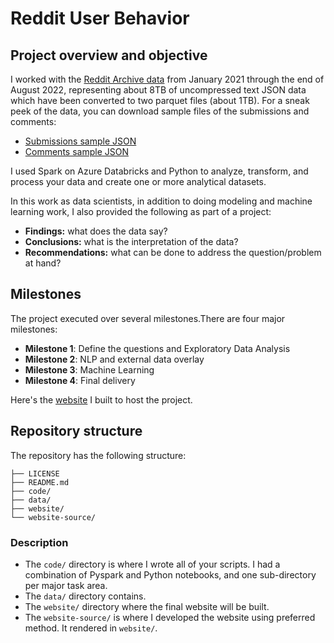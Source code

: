 # Reddit User Behavior

## Project overview and objective

I worked with the [Reddit Archive data](https://files.pushshift.io/reddit/) from January 2021 through the end of August 2022, representing about 8TB of uncompressed text JSON data which have been converted to two parquet files (about 1TB). For a sneak peek of the data, you can download sample files of the submissions and comments:

* [Submissions sample JSON](https://files.pushshift.io/reddit/submissions/sample.json)
* [Comments sample JSON](https://files.pushshift.io/reddit/comments/sample_data.json)

I used Spark on Azure Databricks and Python to analyze, transform, and process your data and create one or more analytical datasets.

In this work as data scientists, in addition to doing modeling and machine learning work, I also provided the following as part of a project:

* **Findings:** what does the data say?
* **Conclusions:** what is the interpretation of the data?
* **Recommendations:** what can be done to address the question/problem at hand?


## Milestones

The project executed over several milestones.There are four major milestones:

* **Milestone 1**: Define the questions and Exploratory Data Analysis
* **Milestone 2**: NLP and external data overlay
* **Milestone 3**: Machine Learning
* **Milestone 4**: Final delivery

Here's the [website](https://wenxuantang.github.io/Reddit-User-Behavior/) I built to host the project.


## Repository structure

 The repository has the following structure:

```.
├── LICENSE
├── README.md
├── code/
├── data/
├── website/
└── website-source/
```
### Description

* The `code/` directory is where I wrote all of your scripts. I had a combination of Pyspark and Python notebooks, and one sub-directory per major task area. 
* The `data/` directory contains.
* The `website/` directory where the final website will be built. 
* The `website-source/` is where I developed the website using preferred method. It rendered in `website/`.
